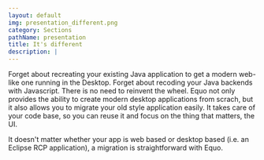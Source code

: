 ```yaml
---
layout: default
img: presentation_different.png
category: Sections
pathName: presentation
title: It's different
description: |
---
```

  Forget about recreating your existing Java application to get a modern web-like one running in the Desktop. Forget about recoding your Java backends with Javascript. There is no need to reinvent the wheel. Equo not only provides the ability to create modern desktop applications from scrach, but it also allows you to migrate your old style application easily. It takes care of your code base, so you can reuse it and focus on the thing that matters, the UI.

  It doesn't matter whether your app is web based or desktop based (i.e. an Eclipse RCP application), a migration is straightforward with Equo.
